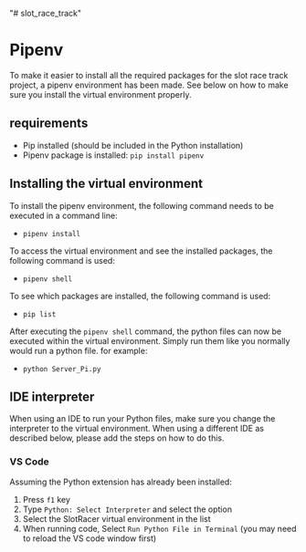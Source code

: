 "# slot_race_track"

# Pipenv
To make it easier to install all the required packages for the slot race track project, a pipenv
environment has been made. See below on how to make sure you install the virtual environment
properly.

## requirements
- Pip installed (should be included in the Python installation)
- Pipenv package is installed: `pip install pipenv`

## Installing the virtual environment
To install the pipenv environment, the following command needs to be executed in a command line:
- `pipenv install`

To access the virtual environment and see the installed packages, the following command is used:
- `pipenv shell`

To see which packages are installed, the following command is used:
- `pip list`

After executing the `pipenv shell` command, the python files can now be executed within the virtual
environment. Simply run them like you normally would run a python file. for example:
- `python Server_Pi.py`

## IDE interpreter
When using an IDE to run your Python files, make sure you change the interpreter to the
virtual environment. When using a different IDE as described below, please add the steps on how to
do this.

### VS Code
Assuming the Python extension has already been installed:
1. Press `f1` key
1. Type `Python: Select Interpreter` and select the option
1. Select the SlotRacer virtual environment in the list
1. When running code, Select `Run Python File in Terminal` (you may need to reload the VS code
   window first)